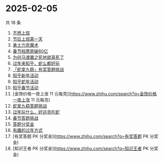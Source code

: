 # 2025-02-05

共 18 条

<!-- BEGIN ZHIHUSEARCH -->
<!-- 最后更新时间 Wed Feb 05 2025 22:10:06 GMT+0800 (China Standard Time) -->
1. [不想上班](https://www.zhihu.com/search?q=不想上班)
1. [节后上班第一天](https://www.zhihu.com/search?q=节后上班第一天)
1. [勇士力克魔术](https://www.zhihu.com/search?q=勇士力克魔术)
1. [春节档票房破60亿](https://www.zhihu.com/search?q=春节档票房破60亿)
1. [为何马谡置之死地就真死了](https://www.zhihu.com/search?q=为何马谡置之死地就真死了)
1. [过年来知乎，蛇么都好玩](https://www.zhihu.com/search?q=过年来知乎，蛇么都好玩)
1. [「蛇拿九稳」有奖答题挑战](https://www.zhihu.com/search?q=「蛇拿九稳」有奖答题挑战)
1. [知乎新年活动](https://www.zhihu.com/search?q=知乎新年活动)
1. [知乎蛇年活动](https://www.zhihu.com/search?q=知乎蛇年活动)
1. [知乎春节活动](https://www.zhihu.com/search?q=知乎春节活动)
1. [金饰价格一夜上涨 11 元每克](https://www.zhihu.com/search?q=金饰价格一夜上涨 11 元每克)
1. [蛇拿九稳答题挑战](https://www.zhihu.com/search?q=蛇拿九稳答题挑战)
1. [过年玩什么，好运贪吃蛇](https://www.zhihu.com/search?q=过年玩什么，好运贪吃蛇)
1. [春节答题挑战](https://www.zhihu.com/search?q=春节答题挑战)
1. [答题分奖金](https://www.zhihu.com/search?q=答题分奖金)
1. [有趣的过年方式](https://www.zhihu.com/search?q=有趣的过年方式)
1. [有奖答题 PK 分奖金](https://www.zhihu.com/search?q=有奖答题 PK 分奖金)
1. [知识王者 PK 分奖金](https://www.zhihu.com/search?q=知识王者 PK 分奖金)
<!-- END ZHIHUSEARCH -->
